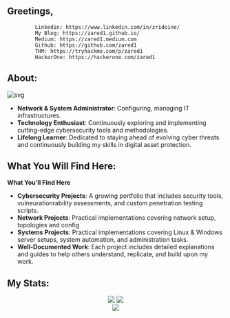 ## Greetings,
```
         Linkedin: https://www.linkedin.com/in/zridoine/
         My Blog: https://zared1.github.io/
         Medium: https://zared1.medium.com
         Github: https://github.com/zared1
         THM: https://tryhackme.com/p/zared1
         HackerOne: https://hackerone.com/zared1
```

## About:

![svg](https://readme-typing-svg.demolab.com?font=Jersey+10&size=32&duration=3500&pause=500&color=FFFFFF&width=900&lines=Exploring+the+world+of+networks+and+systems%2C+one+packet+at+a+time+%3A%29)

* **Network & System Administrator**: Configuring, managing IT infrastructures.
* **Technology Enthusiast**: Continuously exploring and implementing cutting-edge cybersecurity tools and methodologies.
* **Lifelong Learner**: Dedicated to staying ahead of evolving cyber threats and continuously building my skills in digital asset protection.

## What You Will Find Here:

**What You’ll Find Here**
* **Cybersecurity Projects**: A growing portfolio that includes security tools, vulneurationrability assessments, and custom penetration testing scripts.
* **Network Projects**: Practical implementations covering network setup, topologies and config
* **Systems Projects**: Practical implementations covering Linux & Windows server setups, system automation, and administration tasks.
* **Well-Documented Work**: Each project includes detailed explanations and guides to help others understand, replicate, and build upon my work.

## My Stats:

<div align="center">
  <img src="https://github-readme-stats.vercel.app/api?username=zared1&show_icons=true&theme=tokyonight" />
  <img src="https://github-readme-streak-stats.herokuapp.com/?user=zared1&layout=compact&show_icons=true&theme=tokyonight"/>
</div>
<div align="center">
  <img align="center" src="https://github-readme-stats.vercel.app/api/top-langs/?username=zared1&layout=compact&show_icons=true&theme=tokyonight" />
</div>
